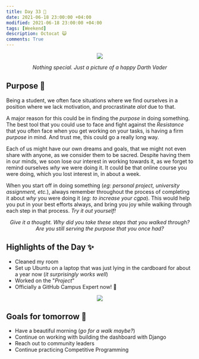 ```yaml
---
title: Day 33 🕺
date: 2021-06-18 23:00:00 +04:00
modified: 2021-06-18 23:00:00 +04:00
tags: [Weekend]
description: Octocat 😺
comments: True
---
```


<div align='center'>
 <img src='https://i.postimg.cc/C50q5J94/20191202-203514.jpg'/>
 <p>
   <em>Nothing special. Just a picture of a happy Darth Vader</em>
 </p>
</div>   

## Purpose 💫

Being a student, we often face situations where we find ourselves in a position where we lack motivation, and procrastinate *alot* due to that.

A major reason for this could be in finding the *purpose* in doing something. The best tool that you could use to face and fight against the *Resistance* that you often face when you get working on your tasks, is having a firm *purpose* in mind. And trust me, this could go a really long way. 

Each of us might have our own dreams and goals, that we might not even share with anyone, as we consider them to be sacred. Despite having them in our minds, we soon lose our interest in working towards it, as we forget to remind ourselves *why* we were doing it. It could be that online course you were doing, which you lost interest in, in about a week. 

When you start off in doing something (*eg: personal project, university assignment, etc.*), always remember throughout the process of completing it about *why* you were doing it (*eg: to increase your cgpa*). This would help you put in your best efforts always, and bring you joy while walking through each step in that process. *Try it out yourself!*

<p align='center'>
  <em>
    Give it a thought. Why did you take these steps that you walked through?
    <br>
    Are you still serving the purpose that you once had?
  </em>
</p>

## Highlights of the Day ✨
- Cleaned my room
- Set up Ubuntu on a laptop that was just lying in the cardboard for about a year now (*it surprisingly works well*)
- Worked on the "*Project*"
- Officially a GitHub Campus Expert now! 🚩

<div align='center'>
 <img src='https://i.postimg.cc/wTbCdrCL/Capture.jpg'/>
</div>  

## Goals for tomorrow 📝
- Have a beautiful morning (*go for a walk maybe?*)
- Continue on working with building the dashboard with Django
- Reach out to community leaders
- Continue practicing Competitive Programming
